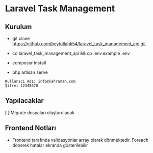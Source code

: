 # Laravel Task Management

## Kurulum

- git clone https://github.com/beytullahk54/laravel_task_management_api.git 

- cd laravel_task_management_api && cp .env.example .env

- composer install

- php artisan serve

```
Kullanıcı Adı: info@kahraman.com
Şifre: 12345678
```

## Yapılacaklar

[ ] Migrate dosyaları oluşturulacak

## Frontend Notları

- Frontend tarafında validasyonlar array olarak dönmektedir. Foreach dönerek hatalar ekranda gösterilebilir